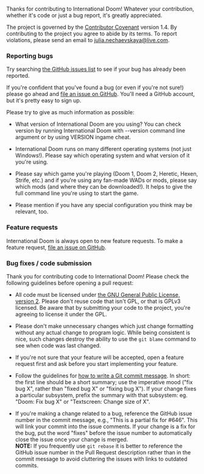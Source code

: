 Thanks for contributing to International Doom! Whatever your contribution,
whether it's code or just a bug report, it's greatly appreciated.

The project is governed by the
[Contributor Covenant](http://contributor-covenant.org/version/1/4/)
version 1.4. By contributing to the project you agree to abide by its
terms. To report violations, please send an email to julia.nechaevskaya@live.com.

### Reporting bugs

Try searching [the GitHub issues
list](https://github.com/JNechaevsky/inter-doom/issues) to see
if your bug has already been reported.

If you're confident that you've found a bug (or even if you're
not sure!) please go ahead and [file an issue on
GitHub](https://github.com/JNechaevsky/inter-doom/issues/new/choose).
You'll need a GitHub account, but it's pretty easy to sign up.

Please try to give as much information as possible:

* What version of International Doom are you using? You can check version
  by running International Doom with --version command line argument or by using VERSION ingame cheat.

* International Doom runs on many different operating systems (not just
  Windows!). Please say which operating system and what version of it
  you're using.

* Please say which game you're playing (Doom 1, Doom 2, Heretic,
  Hexen, Strife, etc.) and if you're using any fan-made WADs or mods,
  please say which mods (and where they can be downloaded!). It helps
  to give the full command line you're using to start the game.

* Please mention if you have any special configuration you think may be
  relevant, too.

### Feature requests

International Doom is always open to new feature requests.
To make a feature request, [file an issue on
GitHub](https://github.com/JNechaevsky/inter-doom/issues/new/choose).

### Bug fixes / code submission

Thank you for contributing code to International Doom! Please check the
following guidelines before opening a pull request:

* All code must be licensed under [the GNU General Public License,
  version 2](https://www.gnu.org/licenses/old-licenses/gpl-2.0.html).
  Please don't reuse code that isn't GPL, or that is GPLv3 licensed.
  Be aware that by submitting your code to the project, you're agreeing
  to license it under the GPL.

* Please don't make unnecessary changes which just change formatting
  without any actual change to program logic. While being consistent
  is nice, such changes destroy the ability to use the `git blame`
  command to see when code was last changed.

* If you're not sure that your feature will be accepted, open a
  feature request first and ask before you start implementing your
  feature.

* Follow the guidelines for [how to write a Git commit
  message](http://chris.beams.io/posts/git-commit/). In short: the
  first line should be a short summary;
  use the imperative mood ("fix bug X", rather than "fixed bug X" or
  "fixing bug X"). If your change fixes a particular subsystem,
  prefix the summary with that subsystem: eg. "Doom: Fix bug X" or
  "Textscreen: Change size of X".

* If you're making a change related to a bug, reference the GitHub
  issue number in the commit message, e.g., "This is a partial fix
  for #646". This will link your commit into the issue comments. If
  your change is a fix for the bug, put the word "fixes" before the
  issue number to automatically close the issue once your change is merged.  
  **NOTE:** If you frequently use `git rebase` it is better to reference
  the GitHub issue number in the Pull Request description rather than
  in the commit message to avoid cluttering the issues with links
  to outdated commits.
